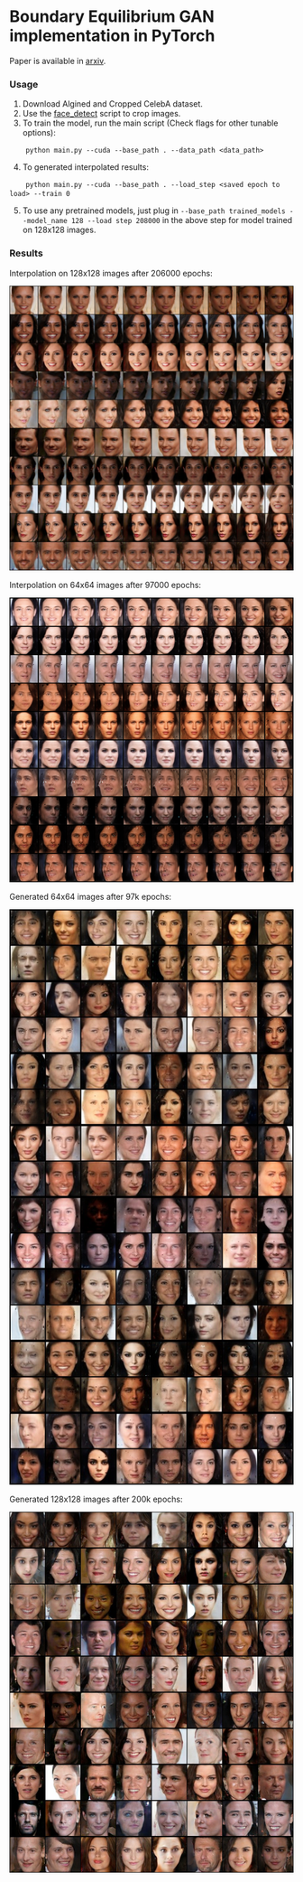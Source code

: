 # Boundary Equilibrium GAN implementation in PyTorch

Paper is available in [arxiv](https://arxiv.org/abs/1703.10717).

### Usage
1. Download Algined and Cropped CelebA dataset.
2. Use the [face_detect](https://github.com/sunshineatnoon/Paper-Implementations/blob/ad23812046ae8fa6c9c16fd26a8b1a14b4c10a59/BEGAN/Data/face_detect.py) script to crop images.
3. To train the model, run the main script (Check flags for other tunable options):
```
    python main.py --cuda --base_path . --data_path <data_path> 
``` 
4. To generated interpolated results:
``` 
    python main.py --cuda --base_path . --load_step <saved epoch to load> --train 0
``` 
5. To use any pretrained models, just plug in `--base_path trained_models --model_name 128 --load step 208000` in the above step for model trained on 128x128 images.

### Results

Interpolation on 128x128 images after 206000 epochs:

![interpolation128](images/0926_128_tanh_gen_1014_slerp_206000_gen.png)


Interpolation on 64x64 images after 97000 epochs:

![interpolation64](images/0903_v1_gen_1014_slerp_64_97000_gen.png)

Generated 64x64 images after 97k epochs:

![128_gens](images/64_samples.jpg)

Generated 128x128 images after 200k epochs:

![128_gens](images/128_samples.jpg)
